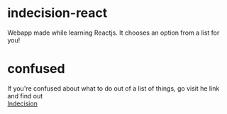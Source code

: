 # indecision-react
Webapp made while learning Reactjs. It chooses an option from a list for you!

# confused
If you're confused about what to do out of a list of things, go visit he link and find out  
[Indecision](https://siddharthborderwala.github.io/indecision-react/)
